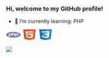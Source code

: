 ### Hi, welcome to my GitHub profile!

- 📕 I’m currently learning: PHP
  

<div style="display: inline_block">
  <img align="center" alt="Sergio-Js" height="30" width="40" src="https://raw.githubusercontent.com/devicons/devicon/master/icons/php/php-plain.svg">
  <img align="center" alt="Sergio-HTML" height="30" width="40" src="https://raw.githubusercontent.com/devicons/devicon/master/icons/html5/html5-original.svg">
  <img align="center" alt="Sergio-CSS" height="30" width="40" src="https://raw.githubusercontent.com/devicons/devicon/master/icons/css3/css3-original.svg">
</div>
<br>
<div> 
  <a href="https://www.linkedin.com/in/sergio-filho000/" target="_blank"><img src="https://img.shields.io/badge/-LinkedIn-%230077B5?style=for-the-badge&logo=linkedin&logoColor=white" target="_blank"></a> 
  
</div>
